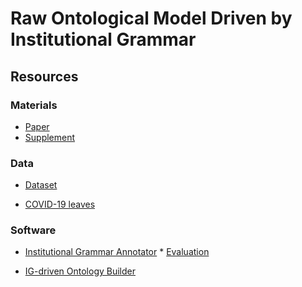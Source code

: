 # Raw Ontological Model Driven by Institutional Grammar

## Resources

### Materials

* [Paper]()
* [Supplement]()

### Data

*  [Dataset](https://github.com/institutional-grammar-pl/Raw-Ontological-Model-Driven-by-Institutional-Grammar/blob/main/COVID-19_Emergency_Paid_Sick_Leave_IG_dataset.xlsx)

*  [COVID-19 leaves](https://github.com/institutional-grammar-pl/Raw-Ontological-Model-Driven-by-Institutional-Grammar/blob/main/COVID-19_leaves_example_ontology.owl)


### Software
* [Institutional Grammar Annotator](https://github.com/institutional-grammar-pl/policydemic-annotator) * [Evaluation]()

* [IG-driven Ontology Builder](https://github.com/institutional-grammar-pl/ig-ontology-builder)
